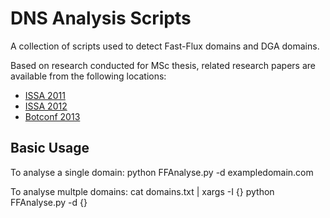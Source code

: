 DNS Analysis Scripts
==========

A collection of scripts used to detect Fast-Flux domains and DGA domains.

Based on research conducted for MSc thesis, related research papers are available from the following locations:
* [ISSA 2011](http://ieeexplore.ieee.org/xpls/abs_all.jsp?arnumber=6027531 "A framework for DNS based detection and mitigation of malware infections on a network")
* [ISSA 2012](http://ieeexplore.ieee.org/xpls/abs_all.jsp?arnumber=6320433 "Geo-spatial autocorrelation as a metric for the detection of Fast-Flux botnet domains")
* [Botconf 2013](https://www.botconf.eu/wp-content/uploads/2013/08/09-EtienneStalmans-paper.pdf "Spatial Statistics as a Metric for Detecting Botnet C2 Servers")

Basic Usage
----------

To analyse a single domain:
python FFAnalyse.py -d exampledomain.com

To analyse multple domains:
cat domains.txt | xargs -I {} python FFAnalyse.py -d {}

